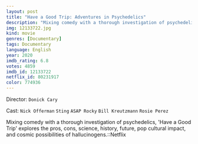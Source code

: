 ```yaml
---
layout: post
title: "Have a Good Trip: Adventures in Psychedelics"
description: "Mixing comedy with a thorough investigation of psychedelics, 'Have a Good Trip' explores the pros, cons, science, history, future, pop cultural impact, and cosmic possibilities of hallucinogens.::Netflix.."
img: 12133722.jpg
kind: movie
genres: [Documentary]
tags: Documentary 
language: English
year: 2020
imdb_rating: 6.8
votes: 4859
imdb_id: 12133722
netflix_id: 80231917
color: 774936
---
```

Director: `Donick Cary`  

Cast: `Nick Offerman` `Sting` `ASAP Rocky` `Bill Kreutzmann` `Rosie Perez` 

Mixing comedy with a thorough investigation of psychedelics, 'Have a Good Trip' explores the pros, cons, science, history, future, pop cultural impact, and cosmic possibilities of hallucinogens.::Netflix